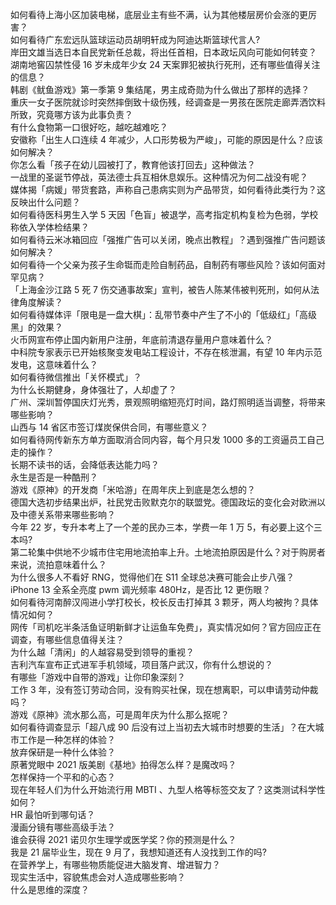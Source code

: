 如何看待上海小区加装电梯，底层业主有些不满，认为其他楼层房价会涨的更厉害？  
如何看待广东宏远队篮球运动员胡明轩成为阿迪达斯篮球代言人?  
岸田文雄当选日本自民党新任总裁，将出任首相，日本政坛风向可能如何转变？  
湖南地窖囚禁性侵 16 岁未成年少女 24 天案罪犯被执行死刑，还有哪些值得关注的信息？  
韩剧《鱿鱼游戏》第一季第 9 集结尾，男主成奇勋为什么做出了那样的选择？  
重庆一女子医院就诊时突然摔倒致十级伤残，经调查是一男孩在医院走廊弄洒饮料所致，究竟哪方该为此事负责？  
有什么食物第一口很好吃，越吃越难吃？  
安徽称「出生人口连续 4 年减少，人口形势极为严峻」，可能的原因是什么？应该如何解决？  
你怎么看「孩子在幼儿园被打了，教育他该打回去」这种做法？  
一战里的圣诞节停战，英法德士兵互相休息娱乐。这种情况为何二战没有呢？  
媒体揭「病媛」带货套路，声称自己患病实则为产品带货，如何看待此类行为？这反映出什么问题？  
如何看待医科男生入学 5 天因「色盲」被退学，高考指定机构复检为色弱，学校称依入学体检结果？  
如何看待云米冰箱回应「强推广告可以关闭，晚点出教程」？遇到强推广告问题该如何解决？  
如何看待一个父亲为孩子生命铤而走险自制药品，自制药有哪些风险？该如何面对罕见病？  
「上海金沙江路 5 死 7 伤交通事故案」宣判，被告人陈某伟被判死刑，如何从法律角度解读？  
如何看待媒体评「限电是一盘大棋」：乱带节奏中产生了不小的「低级红」「高级黑」的效果？  
火币网宣布停止国内新用户注册，年底前清退存量用户意味着什么？  
中科院专家表示已开始核聚变发电站工程设计，不存在核泄漏，有望 10 年内示范发电，这意味着什么？  
如何看待微信推出「关怀模式」？  
为什么长期健身，身体强壮了，人却虚了？  
广州、深圳暂停国庆灯光秀，景观照明缩短亮灯时间，路灯照明适当调整，将带来哪些影响？  
山西与 14 省区市签订煤炭保供合同，有哪些意义？  
如何看待网传新东方单方面取消合同内容，每个月只发 1000 多的工资逼员工自己走的操作？  
长期不读书的话，会降低表达能力吗？  
永生是否是一种酷刑？  
游戏《原神》的开发商「米哈游」在周年庆上到底是怎么想的？  
德国大选初步结果出炉，社民党击败默克尔的联盟党。德国政坛的变化会对欧洲以及中德关系带来哪些影响？  
今年 22 岁，专升本考上了一个差的民办三本，学费一年 1 万 5，有必要上这个三本吗?  
第二轮集中供地不少城市住宅用地流拍率上升。土地流拍原因是什么？对于购房者来说，流拍意味着什么？  
为什么很多人不看好 RNG，觉得他们在 S11 全球总决赛可能会止步八强？  
iPhone 13 全系全亮度 pwm 调光频率 480Hz，是否比 12 更伤眼？  
如何看待河南醉汉闯进小学打校长，校长反击打掉其 3 颗牙，两人均被拘？具体情况如何？  
网传「司机吃半条活鱼证明新鲜才让运鱼车免费」，真实情况如何？官方回应正在调查，有哪些信息值得关注？  
为什么越「清闲」的人越容易受到领导的重视？  
吉利汽车宣布正式进军手机领域，项目落户武汉，你有什么想说的？  
有哪些「游戏中自带的游戏」让你印象深刻？  
工作 3 年，没有签订劳动合同，没有购买社保，现在想离职，可以申请劳动仲裁吗？  
游戏《原神》流水那么高，可是周年庆为什么那么抠呢？  
如何看待调查显示「超八成 90 后没有过上当初去大城市时想要的生活」？在大城市工作是一种怎样的体验？  
放弃保研是一种什么体验？  
原著党眼中 2021 版美剧《基地》拍得怎么样？是魔改吗？  
怎样保持一个平和的心态？  
现在年轻人们为什么开始流行用 MBTI 、九型人格等标签交友了？这类测试科学性如何？  
HR 最怕听到哪句话？  
漫画分镜有哪些高级手法？  
谁会获得 2021 诺贝尔生理学或医学奖？你的预测是什么？  
我是 21 届毕业生，现在 9 月了，我想知道还有人没找到工作的吗?  
在营养学上，有哪些物质能促进大脑发育、增进智力？  
现实生活中，容貌焦虑会对人造成哪些影响？  
什么是思维的深度？  
